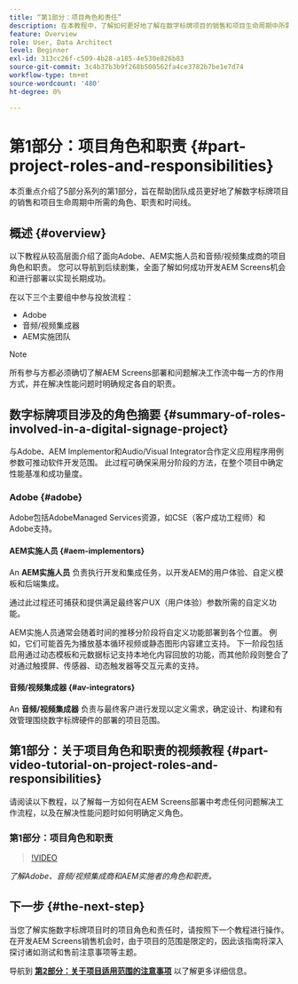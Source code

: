 ```yaml
---
title: “第1部分：项目角色和责任”
description: 在本教程中，了解如何更好地了解在数字标牌项目的销售和项目生命周期中所需的角色、职责和时间线。
feature: Overview
role: User, Data Architect
level: Beginner
exl-id: 313cc26f-c509-4b28-a185-4e530e826b83
source-git-commit: 3c4b37b3b9f268b500562fa4ce3782b7be1e7d74
workflow-type: tm+mt
source-wordcount: '480'
ht-degree: 0%

---
```


# 第1部分：项目角色和职责 {#part-project-roles-and-responsibilities}

本页重点介绍了5部分系列的第1部分，旨在帮助团队成员更好地了解数字标牌项目的销售和项目生命周期中所需的角色、职责和时间线。

## 概述 {#overview}

以下教程从较高层面介绍了面向Adobe、AEM实施人员和音频/视频集成商的项目角色和职责。 您可以导航到后续剧集，全面了解如何成功开发AEM Screens机会和进行部署以实现长期成功。

在以下三个主要组中参与投放流程：

* Adobe
* 音频/视频集成器
* AEM实施团队

>[!NOTE]
>
>所有参与方都必须确切了解AEM Screens部署和问题解决工作流中每一方的作用方式，并在解决性能问题时明确规定各自的职责。

## 数字标牌项目涉及的角色摘要 {#summary-of-roles-involved-in-a-digital-signage-project}

与Adobe、AEM Implementor和Audio/Visual Integrator合作定义应用程序用例参数可推动软件开发范围。 此过程可确保采用分阶段的方法，在整个项目中确定性能基准和成功量度。

### Adobe {#adobe}

Adobe包括AdobeManaged Services资源，如CSE（客户成功工程师）和Adobe支持。

#### AEM实施人员 {#aem-implementors}

An **AEM实施人员** 负责执行开发和集成任务，以开发AEM的用户体验、自定义模板和后端集成。

通过此过程还可捕获和提供满足最终客户UX（用户体验）参数所需的自定义功能。

AEM实施人员通常会随着时间的推移分阶段将自定义功能部署到各个位置。 例如，它们可能首先为播放基本循环视频或静态图形内容建立支持。 下一阶段包括启用通过动态模板和元数据标记支持本地化内容回放的功能，而其他阶段则整合了对通过触摸屏、传感器、动态触发器等交互元素的支持。

#### 音频/视频集成器 {#av-integrators}

An **音频/视频集成器** 负责与最终客户进行发现以定义需求，确定设计、构建和有效管理围绕数字标牌硬件的部署的项目范围。

## 第1部分：关于项目角色和职责的视频教程 {#part-video-tutorial-on-project-roles-and-responsibilities}

请阅读以下教程，以了解每一方如何在AEM Screens部署中考虑任何问题解决工作流程，以及在解决性能问题时如何明确定义角色。

### 第1部分：项目角色和职责

>[!VIDEO](https://video.tv.adobe.com/v/28375)

*了解Adobe、音频/视频集成商和AEM实施者的角色和职责。*

## 下一步 {#the-next-step}

当您了解实施数字标牌项目时的项目角色和责任时，请按照下一个教程进行操作。 在开发AEM Screens销售机会时，由于项目的范围是限定的，因此该指南将深入探讨诸如测试和售前注意事项等主题。

导航到 **[第2部分：关于项目适用范围的注意事项](project-considerations.md)** 以了解更多详细信息。
